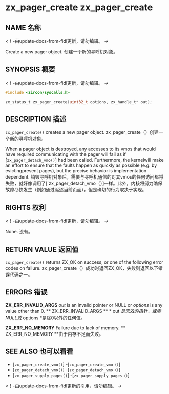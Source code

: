  
# zx_pager_create  zx_pager_create 

 
## NAME  名称 

<!-- Updated by update-docs-from-fidl, do not edit. -->  <！-由update-docs-from-fidl更新，请勿编辑。 ->

Create a new pager object.  创建一个新的寻呼机对象。

 
## SYNOPSIS  概要 

<!-- Updated by update-docs-from-fidl, do not edit. -->  <！-由update-docs-from-fidl更新，请勿编辑。 ->

```c
#include <zircon/syscalls.h>

zx_status_t zx_pager_create(uint32_t options, zx_handle_t* out);
```
 

 
## DESCRIPTION  描述 

`zx_pager_create()` creates a new pager object.  zx_pager_create（）创建一个新的寻呼机对象。

When a pager object is destroyed, any accesses to its vmos that would have required communicating with the pager will fail as if [`zx_pager_detach_vmo()`] had been called. Furthermore, the kernelwill make an effort to ensure that the faults happen as quickly as possible (e.g. by evictingpresent pages), but the precise behavior is implementation dependent. 销毁寻呼机对象后，需要与寻呼机通信的对其vmos的任何访问都将失败，就好像调用了[`zx_pager_detach_vmo（）]一样。此外，内核将努力确保故障尽快发生（例如通过驱逐当前页面），但是确切的行为取决于实现。

 
## RIGHTS  权利 

<!-- Updated by update-docs-from-fidl, do not edit. -->  <！-由update-docs-from-fidl更新，请勿编辑。 ->

None.  没有。

 
## RETURN VALUE  返回值 

`zx_pager_create()` returns ZX_OK on success, or one of the following error codes on failure.  zx_pager_create（）成功时返回ZX_OK，失败则返回以下错误代码之一。

 
## ERRORS  错误 

**ZX_ERR_INVALID_ARGS** *out* is an invalid pointer or NULL or *options* is any value other than 0. ** ZX_ERR_INVALID_ARGS ** * out *是无效的指针，或者NULL或* options *是除0以外的任何值。

**ZX_ERR_NO_MEMORY** Failure due to lack of memory.  ** ZX_ERR_NO_MEMORY **由于内存不足而失败。

 
## SEE ALSO  也可以看看 

 
 - [`zx_pager_create_vmo()`]  -[`zx_pager_create_vmo（）`]
 - [`zx_pager_detach_vmo()`]  -[`zx_pager_detach_vmo（）`]
 - [`zx_pager_supply_pages()`]  -[`zx_pager_supply_pages（）`]

<!-- References updated by update-docs-from-fidl, do not edit. -->  <！-由update-docs-from-fidl更新的引用，请勿编辑。 ->

